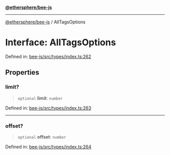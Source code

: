 [**@ethersphere/bee-js**](../Overview.md)

***

[@ethersphere/bee-js](../Overview.md) / AllTagsOptions

# Interface: AllTagsOptions

Defined in: [bee-js/src/types/index.ts:262](https://github.com/ethersphere/bee-js/blob/3abbe2b1b264d6b586511a56e93badb2236bd09d/src/types/index.ts#L262)

## Properties

### limit?

> `optional` **limit**: `number`

Defined in: [bee-js/src/types/index.ts:263](https://github.com/ethersphere/bee-js/blob/3abbe2b1b264d6b586511a56e93badb2236bd09d/src/types/index.ts#L263)

***

### offset?

> `optional` **offset**: `number`

Defined in: [bee-js/src/types/index.ts:264](https://github.com/ethersphere/bee-js/blob/3abbe2b1b264d6b586511a56e93badb2236bd09d/src/types/index.ts#L264)
